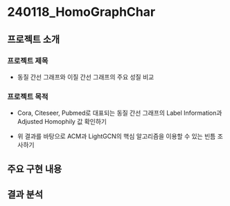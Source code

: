 # 240118_HomoGraphChar

<!--  --> 

## 프로젝트 소개

### 프로젝트 제목

- 동질 간선 그래프와 이질 간선 그래프의 주요 성질 비교

### 프로젝트 목적

- Cora, Citeseer, Pubmed로 대표되는 동질 간선 그래프의 Label Information과 Adjusted Homophily 값 확인하기

- 위 결과를 바탕으로 ACM과 LightGCN의 핵심 알고리즘을 이용할 수 있는 빈틈 조사하기

<!--  -->

## 주요 구현 내용

<!--  -->

## 결과 분석